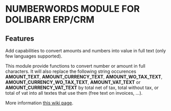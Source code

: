 # NUMBERWORDS MODULE FOR DOLIBARR ERP/CRM

## Features
Add capabilities to convert amounts and numbers into value in full text (only few languages supported).

This module provide functions to convert number or amount in full characters. It will also replace the following string
occurences __AMOUNT_TEXT__, __AMOUNT_CURRENCY_TEXT__, __AMOUNT_WO_TAX_TEXT__, __AMOUNT_CURRENCY_WO_TAX_TEXT__, __AMOUNT_VAT_TEXT__ or __AMOUNT_CURRENCY_VAT_TEXT__ by
total net of tax, total without tax, or total of vat into all textes that use them (free text on invoices, ...).


More information <a href="https://wiki.dolibarr.org/index.php/Module_NumberWords" target="_new">this wiki page</a>.